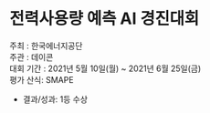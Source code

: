 # 전력사용량 예측 AI 경진대회  
주최 : 한국에너지공단  
주관 : 데이콘  
대회 기간 : 2021년 5월 10일(월) ~ 2021년 6월 25일(금)  
평가 산식: SMAPE  
  
- 결과/성과: 1등 수상
